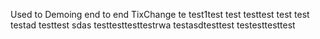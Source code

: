 Used to Demoing end to end TixChange
 te
test1test
test testtest test
test
testad
testtest
sdas testtesttesttestrwa
testasdtesttest
testesttesttest
